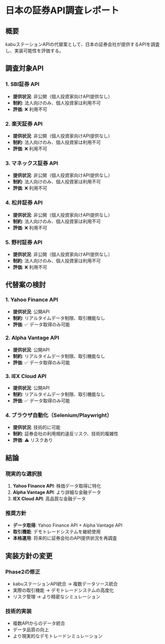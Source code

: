 # 日本の証券API調査レポート

## 概要

kabuステーションAPIの代替案として、日本の証券会社が提供するAPIを調査し、実装可能性を評価する。

## 調査対象API

### 1. SBI証券 API

- **提供状況**: 非公開（個人投資家向けAPI提供なし）
- **制約**: 法人向けのみ、個人投資家は利用不可
- **評価**: ❌ 利用不可

### 2. 楽天証券 API

- **提供状況**: 非公開（個人投資家向けAPI提供なし）
- **制約**: 法人向けのみ、個人投資家は利用不可
- **評価**: ❌ 利用不可

### 3. マネックス証券 API

- **提供状況**: 非公開（個人投資家向けAPI提供なし）
- **制約**: 法人向けのみ、個人投資家は利用不可
- **評価**: ❌ 利用不可

### 4. 松井証券 API

- **提供状況**: 非公開（個人投資家向けAPI提供なし）
- **制約**: 法人向けのみ、個人投資家は利用不可
- **評価**: ❌ 利用不可

### 5. 野村証券 API

- **提供状況**: 非公開（個人投資家向けAPI提供なし）
- **制約**: 法人向けのみ、個人投資家は利用不可
- **評価**: ❌ 利用不可

## 代替案の検討

### 1. Yahoo Finance API

- **提供状況**: 公開API
- **制約**: リアルタイムデータ制限、取引機能なし
- **評価**: ✅ データ取得のみ可能

### 2. Alpha Vantage API

- **提供状況**: 公開API
- **制約**: リアルタイムデータ制限、取引機能なし
- **評価**: ✅ データ取得のみ可能

### 3. IEX Cloud API

- **提供状況**: 公開API
- **制約**: リアルタイムデータ制限、取引機能なし
- **評価**: ✅ データ取得のみ可能

### 4. ブラウザ自動化（Selenium/Playwright）

- **提供状況**: 技術的に可能
- **制約**: 証券会社の利用規約違反リスク、技術的複雑性
- **評価**: ⚠️ リスクあり

## 結論

### 現実的な選択肢

1. **Yahoo Finance API**: 株価データ取得に特化
2. **Alpha Vantage API**: より詳細な金融データ
3. **IEX Cloud API**: 高品質な金融データ

### 推奨方針

- **データ取得**: Yahoo Finance API + Alpha Vantage API
- **取引機能**: デモトレードシステムを継続使用
- **本格運用**: 将来的に証券会社のAPI提供状況を再調査

## 実装方針の変更

### Phase2の修正

- kabuステーションAPI統合 → 複数データソース統合
- 実際の取引機能 → デモトレードシステムの高度化
- リスク管理 → より精密なシミュレーション

### 技術的実装

- 複数APIからのデータ統合
- データ品質の向上
- より現実的なデモトレードシミュレーション
